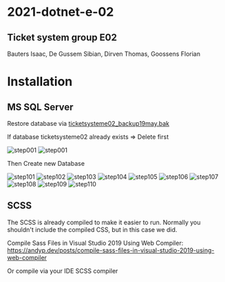 ﻿# 2021-dotnet-e-02

## Ticket system group E02

Bauters Isaac, De Gussem Sibian, Dirven Thomas, Goossens Florian

# Installation

## MS SQL Server
Restore database via [ticketsysteme02_backup19may.bak](./SQL/ticketsysteme02_backup19may.bak)

If database ticketsysteme02 already exists => Delete first

![step001](./SQL/tutorialImages/Step-001.png)
![step001](./SQL/tutorialImages/Step-002.png)

Then Create new Database

![step101](./SQL/tutorialImages/Step-101.png)
![step102](./SQL/tutorialImages/Step-102.png)
![step103](./SQL/tutorialImages/Step-103.png)
![step104](./SQL/tutorialImages/Step-104.png)
![step105](./SQL/tutorialImages/Step-105.png)
![step106](./SQL/tutorialImages/Step-106.png)
![step107](./SQL/tutorialImages/Step-107.png)
![step108](./SQL/tutorialImages/Step-108.png)
![step109](./SQL/tutorialImages/Step-109.png)
![step110](./SQL/tutorialImages/Step-110.png)


## SCSS
The SCSS is already compiled to make it easier to run.
Normally you shouldn't include the compiled CSS, but in this case we did.

Compile Sass Files in Visual Studio 2019 Using Web Compiler:
https://andyp.dev/posts/compile-sass-files-in-visual-studio-2019-using-web-compiler

Or compile via your IDE SCSS compiler
